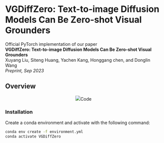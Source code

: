 # VGDiffZero: Text-to-image Diffusion Models Can Be Zero-shot Visual Grounders
Official PyTorch implementation of our paper <br>
**VGDiffZero: Text-to-image Diffusion Models Can Be Zero-shot Visual Grounders** <br>
Xuyang Liu, Siteng Huang, Yachen Kang, Honggang chen, and Donglin Wang <br>
_Preprint, Sep 2023_ <br>

## Overview
<p align="center"> <img src=
Given an input image, isolated proposals are generated via cropping and masking, and then encoded individually into latent vectors $Z_0$. Gaussian noise $\epsilon$ sampled from $\mathcal{N}(0, 1)$ is injected into each latent vector to obtain noised latent representations $Z_\text{noised}$. Subsequently, each noised latent together with the text embeddings is fed into the UNet to select the best matching proposal as the final prediction.

## Code

### Installation 
Create a conda environment and activate with the following command:
```bash
conda env create -f environment.yml
conda activate VGDiffZero
```
